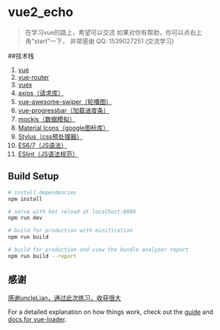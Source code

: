 # vue2_echo

> 在学习vue的路上，希望可以交流
> 如果对你有帮助，你可以点右上角"start"一下， 非常感谢
> QQ: 1539027251 (交流学习)

##技术栈
1. [vue](https://cn.vuejs.org/v2/guide/)
2. [vue-router](https://router.vuejs.org/zh-cn/essentials/getting-started.html)
3. [vuex](https://vuex.vuejs.org/zh-cn/getting-started.html)
4. [axios（请求库）](https://github.com/axios/axios)
5. [vue-awesome-swiper（轮播图）](https://github.com/surmon-china/vue-awesome-swiper)
6. [vue-progressbar（加载进度条）](https://github.com/hilongjw/vue-progressbar)
7. [mockjs（数据模拟）](http://mockjs.com/)
8. [Material Icons（google图标库）](http://google.github.io/material-design-icons/)
9. [Stylus（css预处理器）](https://github.com/stylus/stylus)
10. [ES6/7（JS语法）](https://github.com/lukehoban/es6features)
11. [ESlint（JS语法规范）](https://github.com/standard/standard/blob/master/docs/RULES-zhcn.md)

## Build Setup

``` bash
# install dependencies
npm install

# serve with hot reload at localhost:8080
npm run dev

# build for production with minification
npm run build

# build for production and view the bundle analyzer report
npm run build --report
```
## 感谢
[感谢uncleLian，通过此次练习，收获很大](https://github.com/uncleLian/vue2-echo)

For a detailed explanation on how things work, check out the [guide](http://vuejs-templates.github.io/webpack/) and [docs for vue-loader](http://vuejs.github.io/vue-loader).
